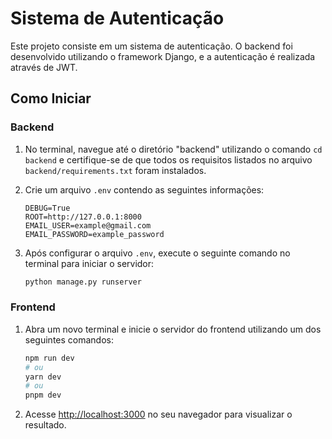 # Sistema de Autenticação

Este projeto consiste em um sistema de autenticação. O backend foi desenvolvido utilizando o framework Django, e a autenticação é realizada através de JWT.

## Como Iniciar

### Backend

1. No terminal, navegue até o diretório "backend" utilizando o comando `cd backend` e certifique-se de que todos os requisitos listados no arquivo `backend/requirements.txt` foram instalados.

2. Crie um arquivo `.env` contendo as seguintes informações:

    ```env
    DEBUG=True
    ROOT=http://127.0.0.1:8000
    EMAIL_USER=example@gmail.com
    EMAIL_PASSWORD=example_password
    ```

3. Após configurar o arquivo `.env`, execute o seguinte comando no terminal para iniciar o servidor:

    ```bash
    python manage.py runserver
    ```

### Frontend

1. Abra um novo terminal e inicie o servidor do frontend utilizando um dos seguintes comandos:

    ```bash
    npm run dev
    # ou
    yarn dev
    # ou
    pnpm dev
    ```

2. Acesse [http://localhost:3000](http://localhost:3000) no seu navegador para visualizar o resultado.
